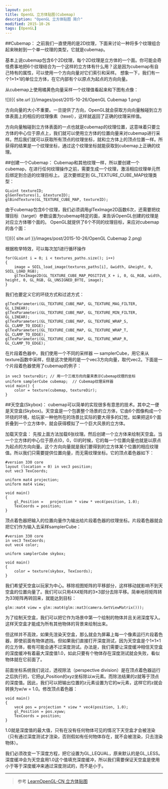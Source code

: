 ```yaml
---
layout: post
title: OpenGL 立方体贴图(Cubemap)
description: "OpenGL 立方体贴图 简介"
modified: 2015-10-26
tags: [OpenGL]
---
```


##Cubemap：
之前我们一直使用的是2D纹理，下面来讨论一种将多个纹理组合起来映射到一个单一纹理的类型，它就是cubemap。

基本上说cubemap包含6个2D纹理，每个2D纹理是立方体的一个面。你可能会奇怪费事地把6个纹理结合为一个这样的立方体有什么用？这是因为cubemap有自己特有的属性，可以使用一个方向向量对它们索引和采样。
想象一下，我们有一个1×1×1的单位立方体，在它内部有个以原点为起点的方向向量。

从cubemap上使用橘黄色向量采样一个纹理值看起来和下图有点像：

![]({{ site.url }}/images/post/2015-10-26/OpenGL Cubemap 1.png)

方向向量的大小不重要。一旦提供了方向，OpenGL就会获取方向向量触碰到立方体表面上的相应的纹理像素（texel），这样就返回了正确的纹理采样值。

方向向量触碰到立方体表面的一点也就是cubemap的纹理位置，这意味着只要立方体的中心位于原点上，我们就可以使用立方体的位置向量来对cubemap进行采样。然后我们就可以获取所有顶点的纹理坐标，就和立方体上的顶点位置一样。所获得的结果是一个纹理坐标，通过这个纹理坐标就能获取到cubemap上正确的纹理。


##创建一个Cubemap：
Cubemap和其他纹理一样，所以要创建一个cubemap，在进行任何纹理操作之前，需要生成一个纹理，激活相应纹理单元然后绑定到合适的纹理目标上。
这次要绑定到 GL_TEXTURE_CUBE_MAP纹理类型：

    GLuint textureID;
    glGenTextures(1, &textureID);
    glBindTexture(GL_TEXTURE_CUBE_MAP, textureID);

由于cubemap包含6个纹理，我们必须调用glTexImage2D函数6次，还需要把纹理目标（target）参数设置为cubemap特定的面，来告诉OpenGL创建的纹理是对应立方体哪个面的。
OpenGL就提供了6个不同的纹理目标，来应对cubemap的各个面：

![]({{ site.url }}/images/post/2015-10-26/OpenGL Cubemap 2.png)

根据枚举特效，可以每次加1进行循环操作

    for(GLuint i = 0; i < textures_paths.size(); i++)
    {
        image = SOIL_load_image(textures_paths[i], &width, &height, 0, SOIL_LOAD_RGB);
        glTexImage2D(GL_TEXTURE_CUBE_MAP_POSITIVE_X + i, 0, GL_RGB, width, height, 0, GL_RGB, GL_UNSIGNED_BYTE, image);
    }


我们也要定义它的环绕方式和过滤方式：

    glTexParameteri(GL_TEXTURE_CUBE_MAP, GL_TEXTURE_MAG_FILTER, GL_LINEAR);
    glTexParameteri(GL_TEXTURE_CUBE_MAP, GL_TEXTURE_MIN_FILTER, GL_LINEAR);
    glTexParameteri(GL_TEXTURE_CUBE_MAP, GL_TEXTURE_WRAP_S, GL_CLAMP_TO_EDGE);
    glTexParameteri(GL_TEXTURE_CUBE_MAP, GL_TEXTURE_WRAP_T, GL_CLAMP_TO_EDGE);
    glTexParameteri(GL_TEXTURE_CUBE_MAP, GL_TEXTURE_WRAP_R, GL_CLAMP_TO_EDGE);


在片段着色器中，我们使用一个不同的采样器 — samplerCube，用它来从texture函数中采样，但是这次使用的是一个vec3方向向量，取代vec2。下面是一个片段着色器使用了cubemap的例子：

    in vec3 textureDir; // 用一个三维方向向量来表示Cubemap纹理的坐标
    uniform samplerCube cubemap;  // Cubemap纹理采样器
    void main() {
        color = texture(cubemap, textureDir);
    }


##天空盒(Skybox)：
cubemap可以简单的实现很多有意思的技术。其中之一便是天空盒(Skybox)。天空盒是一个包裹整个场景的立方体，它由6个图像构成一个环绕的环境，给玩家一种他所在的场景比实际的要大得多的幻觉。如果把这6个面折叠到一个立方体中，就会获得模拟了一个巨大风景的立方体。

加载天空盒：
先按上面方法加载6张纹理。然后创建一个立方体来绘制天空盒。当一个立方体的中心位于原点(0，0，0)的时候，它的每一个位置向量也就是以原点为起点的方向向量。这个方向向量就是我们要得到的立方体某个位置的相应纹理值。所以我们只需要提供位置向量，而无需纹理坐标。它的顶点着色器如下：

    #version 330 core
    layout (location = 0) in vec3 position;
    out vec3 TexCoords;

    uniform mat4 projection;
    uniform mat4 view;

    void main()
    {
        gl_Position =   projection * view * vec4(position, 1.0);  
        TexCoords = position;
    }

顶点着色器把输入的位置向量作为输出给片段着色器的纹理坐标。片段着色器就会把它们作为输入去采样samplerCube：

    #version 330 core
    in vec3 TexCoords;
    out vec4 color;

    uniform samplerCube skybox;

    void main()
    {
        color = texture(skybox, TexCoords);
    }

我们希望天空盒以玩家为中心。移除视图矩阵的平移部分，这样移动就影响不到天空盒的位置向量了。我们可以只用4X4矩阵的3×3部分去除平移。简单地将矩阵转为33矩阵再转回来，就能达到目标：

    glm::mat4 view = glm::mat4(glm::mat3(camera.GetViewMatrix()));


为了绘制天空盒，我们可以把它作为场景中第一个绘制的物体并且关闭深度写入。这样天空盒才能成为所有其他物体的背景来绘制出来。

但这样并不高效，如果先渲染天空盒，那么就会为屏幕上每一个像素运行片段着色器，即使前面有物体遮挡。但如果我们直接打开深度测试，因为天空盒是个1×1×1的立方体，极有可能会通不过深度测试。办法是，我们需要让深度缓冲相信天空盒的深度缓冲有着最大深度值1.0，如此只要有个物体存在深度测试就会失败，看似物体就在它前面了。

前面坐标系统我们说过，透视除法（perspective division）是在顶点着色器运行之后执行的，它把gl_Position的xyz坐标除以w元素。而除法结果的z就等于顶点的深度值。因此，我们可以把输出位置的z元素设置为它的w元素，这样它的z就会转换为w/w = 1.0。修改顶点着色器：

    void main()
    {
        vec4 pos = projection * view * vec4(position, 1.0);
        gl_Position = pos.xyww;
        TexCoords = position;
    }

1.0就是深度值的最大值，只有在没有任何物体可见的情况下天空盒才会被渲染（只有通过深度测试才渲染，否则假如有任何物体存在，就不会被渲染，只去渲染物体）。

我们必须改变一下深度方程，把它设置为GL_LEQUAL，原来默认的是GL_LESS。深度缓冲会为天空盒用1.0这个值填充深度缓冲，所以我们需要保证天空盒是使用小于等于深度缓冲来通过深度测试的，而不是小于。


---
> 参考
[LearnOpenGL-CN 立方体贴图](http://learnopengl-cn.readthedocs.org/zh/latest/04%20Advanced%20OpenGL/06%20Cubemaps/)